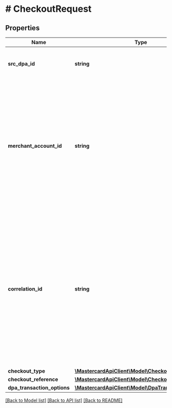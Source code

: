 # # CheckoutRequest

## Properties

Name | Type | Description | Notes
------------ | ------------- | ------------- | -------------
**src_dpa_id** | **string** | Client ID. This is the DPA ID of the merchant. |
**merchant_account_id** | **string** | Merchant issued Account ID for a consumer. It serves as an integration check. It must be provided, if Merchant is using a Saved card and had specified the same during the SaveCOF operation. | [optional]
**correlation_id** | **string** | Correlation ID for this transaction. If available within the present checkout session (e.g. received in an earlier API response during the present session), then it must be provided, otherwise a new checkout session will be initiated. | [optional]
**checkout_type** | [**\MastercardApiClient\Model\CheckoutType**](CheckoutType.md) |  |
**checkout_reference** | [**\MastercardApiClient\Model\CheckoutReference**](CheckoutReference.md) |  |
**dpa_transaction_options** | [**\MastercardApiClient\Model\DpaTransactionOptions**](DpaTransactionOptions.md) |  | [optional]

[[Back to Model list]](../../README.md#models) [[Back to API list]](../../README.md#endpoints) [[Back to README]](../../README.md)
